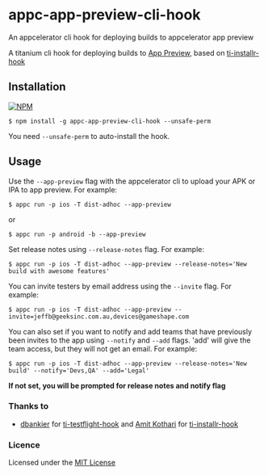# appc-app-preview-cli-hook
An appcelerator cli hook for deploying builds to appcelerator app preview

A titanium cli hook for deploying builds to [App Preview](https://labs.appcelerator.com/project/55c3ae617ed7bbfaa7e80d30/App-Preview), based on [ti-installr-hook](https://github.com/amitkothari/ti-installr-hook)

## Installation

[![NPM](https://nodei.co/npm/appc-app-preview-cli-hook.png)](https://nodei.co/npm/appc-app-preview-cli-hook/)

~~~
$ npm install -g appc-app-preview-cli-hook --unsafe-perm
~~~

You need `--unsafe-perm` to auto-install the hook.

## Usage

Use the `--app-preview` flag with the appcelerator cli to upload your APK or IPA to app preview. For example:

~~~
$ appc run -p ios -T dist-adhoc --app-preview
~~~
or

~~~
$ appc run -p android -b --app-preview
~~~

Set release notes using `--release-notes` flag. For example:

~~~
$ appc run -p ios -T dist-adhoc --app-preview --release-notes='New build with awesome features'
~~~

You can invite testers by email address using the `--invite` flag. For example:

~~~
$ appc run -p ios -T dist-adhoc --app-preview --invite=jeffb@geeksinc.com.au,devices@gameshape.com
~~~

You can also set if you want to notify and add teams that have previously been invites to the app using `--notify` and `--add` flags. 'add' will give the team access, but they will not get an email.  For example:

~~~
$ appc run -p ios -T dist-adhoc --app-preview --release-notes='New build' --notify='Devs,QA' --add='Legal'
~~~

**If not set, you will be prompted for release notes and notify flag**

### Thanks to

- [dbankier](https://github.com/dbankier) for  [ti-testflight-hook](https://github.com/dbankier/ti-testflight-hook) and [Amit Kothari](https://github.com/amitkothari) for [ti-installr-hook](https://github.com/amitkothari/ti-installr-hook)


### Licence
Licensed under the [MIT License](http://opensource.org/licenses/MIT)
